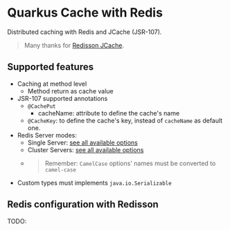 # Quarkus Cache with Redis

Distributed caching with Redis and JCache (JSR-107).

> Many thanks for [Redisson JCache](https://redisson.org/glossary/jcache.html).

## Supported features

- Caching at method level
  - Method return as cache value
- JSR-107 supported annotations
  - `@CachePut`
    - cacheName: attribute to define the cache's name
  - `@CacheKey`: to define the cache's key, instead of `cacheName` as default one.
- Redis Server modes:
  - Single Server: [see all available options](https://github.com/redisson/redisson/wiki/2.-Configuration#262-single-instance-yaml-config-format)
  - Cluster Servers: [see all available options](https://github.com/redisson/redisson/wiki/2.-Configuration#242-cluster-yaml-config-format)
  - > Remember: `CamelCase`  options' names must be converted to `camel-case`
- Custom types must implements `java.io.Serializable`

## Redis configuration with Redisson

TODO:
